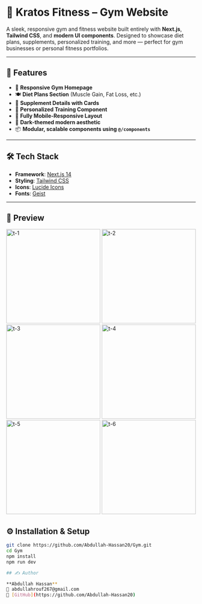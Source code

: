 # 💪 Kratos Fitness – Gym Website

A sleek, responsive gym and fitness website built entirely with **Next.js**, **Tailwind CSS**, and **modern UI components**. Designed to showcase diet plans, supplements, personalized training, and more — perfect for gym businesses or personal fitness portfolios.

---

## 🚀 Features

- 💼 **Responsive Gym Homepage**
- 🍽️ **Diet Plans Section** (Muscle Gain, Fat Loss, etc.)
- 💊 **Supplement Details with Cards**
- 🧠 **Personalized Training Component**
- 📱 **Fully Mobile-Responsive Layout**
- 🌙 **Dark-themed modern aesthetic**
- 📦 **Modular, scalable components using `@/components`**

---

## 🛠️ Tech Stack


- **Framework**: [Next.js 14](https://nextjs.org/)
- **Styling**: [Tailwind CSS](https://tailwindcss.com/)
- **Icons**: [Lucide Icons](https://lucide.dev/)
- **Fonts**: [Geist](https://vercel.com/fonts/geist)

---

## 📸 Preview

<img width="250" alt="t-1" src="https://github.com/user-attachments/assets/5f8b6e67-0cd9-4950-9f25-02e1918268fe" />
<img width="250" alt="t-2" src="https://github.com/user-attachments/assets/0d672d3a-0c2c-459c-845b-6e904248d466" />
<img width="250" alt="t-3" src="https://github.com/user-attachments/assets/1ff1282c-6219-4b80-b87c-16ec01db2dff" />
<img width="250" alt="t-4" src="https://github.com/user-attachments/assets/5100cb0c-7c80-4da9-bb04-abba7061d8fb" />
<img width="250" alt="t-5" src="https://github.com/user-attachments/assets/1f668521-d560-461d-b85b-2e440ecd6b9a" />
<img width="250" alt="t-6" src="https://github.com/user-attachments/assets/9c139ef6-6053-4543-a770-0fe321a6a278" />


## ⚙️ Installation & Setup

  ```bash
  git clone https://github.com/Abdullah-Hassan20/Gym.git
  cd Gym
  npm install
  npm run dev

## ✍️ Author

**Abdullah Hassan**  
📧 abdullahrouf267@gmail.com  
🔗 [GitHub](https://github.com/Abdullah-Hassan20)
